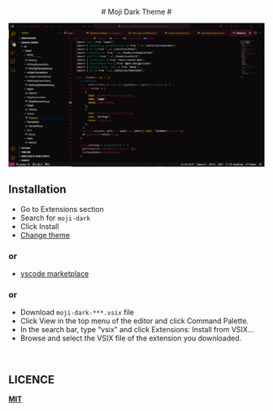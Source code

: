<p align="center">
<bold>
 # Moji Dark Theme #
</bold>
</p>

![screenshot](https://raw.githubusercontent.com/Moji7798/moji-dark/master/img/screenshot.png)

## Installation

- Go to Extensions section
- Search for `moji-dark`
- Click Install
- [Change theme](https://code.visualstudio.com/docs/getstarted/themes#_selecting-the-color-theme)

### or

- [vscode marketplace](https://marketplace.visualstudio.com/items?itemName=moji7798.moji-dark)

### or

- Download `moji-dark-***.vsix` file
- Click View in the top menu of the editor and click Command Palette.
- In the search bar, type “vsix” and click Extensions: Install from VSIX…
- Browse and select the VSIX file of the extension you downloaded.

<br>

## LICENCE

**[MIT](https://github.com/Moji7798/moji-dark/blob/main/LICENSE)**
